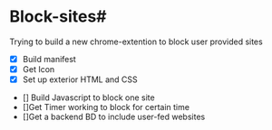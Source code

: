 # Block-sites#
Trying to build a new chrome-extention to block user provided sites

- [x] Build manifest
- [x] Get Icon
- [x] Set up exterior HTML and CSS
- [] Build Javascript to block one site 
- []Get Timer working to block for certain time
- []Get a backend BD to include user-fed websites
